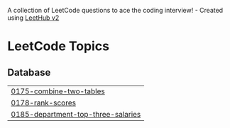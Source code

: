 A collection of LeetCode questions to ace the coding interview! - Created using [LeetHub v2](https://github.com/arunbhardwaj/LeetHub-2.0)
<!---LeetCode Topics Start-->
# LeetCode Topics
## Database
|  |
| ------- |
| [0175-combine-two-tables](https://github.com/romelvinyo99/leetcode/tree/master/0175-combine-two-tables) |
| [0178-rank-scores](https://github.com/romelvinyo99/leetcode/tree/master/0178-rank-scores) |
| [0185-department-top-three-salaries](https://github.com/romelvinyo99/leetcode/tree/master/0185-department-top-three-salaries) |
<!---LeetCode Topics End-->